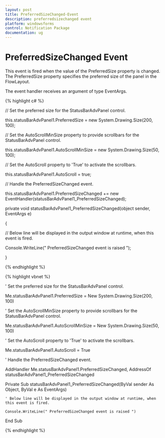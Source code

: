 ```yaml
---
layout: post
title: PreferredSizeChanged-Event
description: preferredsizechanged event
platform: windowsforms
control: Notification Package 
documentation: ug
---
```


# PreferredSizeChanged Event

This event is fired when the value of the PreferredSize property is changed. The PreferredSize property specifies the preferred size of the panel in the FlowLayout.

The event handler receives an argument of type EventArgs.

{% highlight c# %}



// Set the preferred size for the StatusBarAdvPanel control.

this.statusBarAdvPanel1.PreferredSize = new System.Drawing.Size(200, 100);

// Set the AutoScrollMinSize property to provide scrollbars for the StatusBarAdvPanel control.

this.statusBarAdvPanel1.AutoScrollMinSize = new System.Drawing.Size(50, 100);

// Set the AutoScroll property to 'True' to activate the scrollbars.

this.statusBarAdvPanel1.AutoScroll = true;



// Handle the PreferredSizeChanged event.

this.statusBarAdvPanel1.PreferredSizeChanged += new EventHandler(statusBarAdvPanel1_PreferredSizeChanged);



private void statusBarAdvPanel1_PreferredSizeChanged(object sender, EventArgs e)

{

// Below line will be displayed in the output window at runtime, when this event is fired.

Console.WriteLine(" PreferredSizeChanged event is raised ");

}

{% endhighlight %}

{% highlight vbnet %}



' Set the preferred size for the StatusBarAdvPanel control. 

Me.statusBarAdvPanel1.PreferredSize = New System.Drawing.Size(200, 100) 

' Set the AutoScrollMinSize property to provide scrollbars for the StatusBarAdvPanel control. 

Me.statusBarAdvPanel1.AutoScrollMinSize = New System.Drawing.Size(50, 100) 

' Set the AutoScroll property to 'True' to activate the scrollbars. 

Me.statusBarAdvPanel1.AutoScroll = True 



' Handle the PreferredSizeChanged event. 

AddHandler Me.statusBarAdvPanel1.PreferredSizeChanged, AddressOf statusBarAdvPanel1_PreferredSizeChanged 



Private Sub statusBarAdvPanel1_PreferredSizeChanged(ByVal sender As Object, ByVal e As EventArgs)

    ' Below line will be displayed in the output window at runtime, when this event is fired. 

    Console.WriteLine(" PreferredSizeChanged event is raised ")

End Sub

{% endhighlight %}

